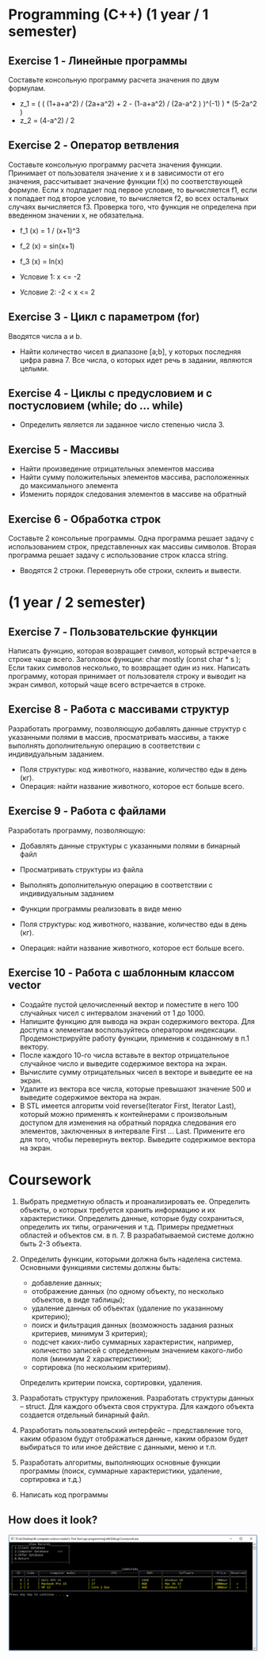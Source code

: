 # Programming (C++) (1 year / 1 semester)

## Exercise 1 - Линейные программы

Составьте консольную программу расчета значения по двум формулам.
* z_1 = ( ( (1+a+a^2) / (2a+a^2) + 2 - (1-a+a^2) / (2a-a^2 ) )^(-1) ) * (5-2a^2 )
* z_2 = (4-a^2) / 2

## Exercise 2 - Оператор ветвления

Cоставьте консольную программу расчета значения функции.
Принимает от пользователя значение x и в зависимости от его значения, рассчитывает значение функции f(x) по соответствующей формуле. Если x подпадает под первое условие, то вычисляется f1, если x попадает под второе условие, то вычисляется f2, во всех остальных случаях вычисляется f3. Проверка того, что функция не определена при введенном значении х, не обязательна.

* f_1 (x) = 1 / (x+1)^3
* f_2 (x) = sin⁡(x+1)
* f_3 (x) = ln⁡(x)

* Условие 1: x <= -2
* Условие 2: -2 < x <= 2

## Exercise 3 - Цикл с параметром (for)

Вводятся числа a и b.
* Найти количество чисел в диапазоне [a;b], у которых последняя цифра равна 7.
Все числа, о которых идет речь в задании, являются целыми.

## Exercise 4 - Циклы с предусловием и с постусловием (while; do ... while)

* Определить является ли заданное число степенью числа 3.

## Exercise 5 - Массивы

* Найти произведение отрицательных элементов массива
* Найти сумму положительных элементов массива, расположенных до максимального элемента
* Изменить порядок следования элементов в массиве на обратный

## Exercise 6 - Обработка строк

Составьте 2 консольные программы. Одна программа решает задачу с использованием строк, представленных как массивы символов. Вторая программа решает задачу с использование строк класса string.

* Вводятся 2 строки. Перевернуть обе строки, склеить и вывести.

# (1 year / 2 semester)

## Exercise 7 - Пользовательские функции

Написать функцию, которая возвращает символ, который встречается в строке чаще всего. Заголовок функции: char mostly (const char * s ); Если таких символов несколько, то возвращает один из них.
Написать программу, которая принимает от пользователя строку и выводит на экран символ, который чаще всего встречается в строке.

## Exercise 8 - Работа с массивами структур

Разработать программу, позволяющую добавлять данные структур с указанными полями в массив, просматривать массивы, а также выполнять дополнительную операцию в соответствии с индивидуальным заданием.

* Поля структуры: код животного, название, количество еды в день (кг).
* Операция: найти название животного, которое ест больше всего.

## Exercise 9 - Работа с файлами

Разработать программу, позволяющую:
* Добавлять данные структуры с указанными полями в бинарный файл
* Просматривать структуры из файла
* Выполнять дополнительную операцию в соответствии с индивидуальным заданием
* Функции программы реализовать в виде меню

* Поля структуры: код животного, название, количество еды в день (кг).
* Операция: найти название животного, которое ест больше всего.

## Exercise 10 - Работа с шаблонным классом vector

* Создайте пустой целочисленный вектор и поместите в него 100 случайных чисел с интервалом значений от 1 до 1000.
* Напишите функцию для вывода на экран содержимого вектора. Для доступа к элементам воспользуйтесь оператором индексации. Продемонстрируйте работу функции, применив к созданному в п.1 вектору.
* После каждого 10-го числа вставьте в вектор отрицательное случайное число и выведите содержимое вектора на экран.
* Вычислите сумму отрицательных чисел в векторе и выведите ее на экран.
* Удалите из вектора все числа, которые превышают значение 500 и выведите содержимое вектора на экран.
* В STL имеется алгоритм void reverse(Iterator First, Iterator Last), который можно применять к контейнерами с произвольным доступом для изменения на обратный порядка следования его элементов, заключенных в интервале First ... Last. Примените его для того, чтобы перевернуть вектор. Выведите содержимое вектора на экран.

# Coursework

1. Выбрать предметную область и проанализировать ее. Определить объекты, о которых требуется хранить информацию и их характеристики. Определить данные, которые буду сохраниться, определить их типы, ограничения и т.д. Примеры предметных областей и объектов см. в п. 7. В разрабатываемой системе должно быть 2-3 объекта.
1. Определить функции, которыми должна быть наделена система. Основными функциями системы должны быть:
    * добавление данных;
    * отображение данных (по одному объекту, по несколько объектов, в виде таблицы);
    * удаление данных об объектах (удаление по указанному критерию);
    * поиск и фильтрация данных (возможность задания разных критериев, минимум 3 критерия);
    * подсчет каких-либо суммарных характеристик, например, количество записей с определенным значением какого-либо поля (минимум 2 характеристики);
    * сортировка (по нескольким критериям).  
    
    Определить критерии поиска, сортировки, удаления.
1. Разработать структуру приложения. Разработать структуры данных – struct. Для каждого объекта своя структура. Для каждого объекта создается отдельный бинарный файл.
1. Разработать пользовательский интерфейс – представление того, каким образом будут отображаться данные, каким образом будет выбираться то или иное действие с данными, меню и т.п.
1. Разработать алгоритмы, выполняющих основные функции программы (поиск, суммарные характеристики, удаление, сортировка и т.д.)
1. Написать код программы
  
## How does it look?
![Oops. Image was here](https://raw.githubusercontent.com/DV1X3R/tti-computer-science/master/I.%20First%20Year/cpp-programming/screenshot.png)
